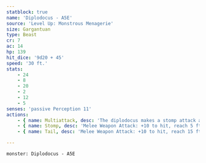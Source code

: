 ```yaml
---
statblock: true
name: 'Diplodocus - A5E'
source: 'Level Up: Monstrous Menagerie'
size: Gargantuan
type: Beast
cr: 7
ac: 14
hp: 139
hit_dice: '9d20 + 45'
speed: '30 ft.'
stats:
    - 24
    - 8
    - 20
    - 2
    - 12
    - 5
senses: 'passive Perception 11'
actions:
    - { name: Multiattack, desc: 'The diplodocus makes a stomp attack and a tail attack against two different targets.' }
    - { name: Stomp, desc: 'Melee Weapon Attack: +10 to hit, reach 5 ft., one target. Hit: 21 (4d6 + 7) bludgeoning damage.' }
    - { name: Tail, desc: 'Melee Weapon Attack: +10 to hit, reach 15 ft., one target. Hit: 17 (3d6 + 7) bludgeoning damage. If the target is a Large or smaller creature, it is pushed 10 feet away from the diplodocus and knocked prone.' }

---
```

```statblock
monster: Diplodocus - A5E
```
